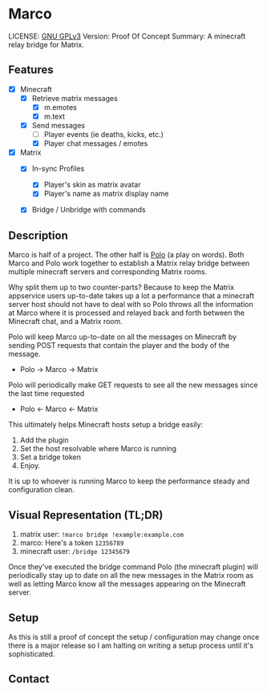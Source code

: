 # Marco
LICENSE: [GNU GPLv3](./LICENSE)
Version: Proof Of Concept
Summary: A minecraft relay bridge for Matrix.

## Features
 - [x] Minecraft
   - [x] Retrieve matrix messages
      - [x] m.emotes
      - [x] m.text
   - [x] Send messages
      - [ ] Player events (ie deaths, kicks, etc.)
      - [x] Player chat messages / emotes
 - [x] Matrix
   - [x] In-sync Profiles
      - [x] Player's skin as matrix avatar
      - [x] Player's name as matrix display name
   - [x] Bridge / Unbridge with commands


## Description
Marco is half of a project. The other half is 
[Polo](https://github.com/dhghf/polo) (a play on words). Both Marco and Polo
work together to establish a Matrix relay bridge between multiple minecraft
servers and corresponding Matrix rooms.

Why split them up to two counter-parts? Because to keep the Matrix
appservice users up-to-date takes up a lot a performance that a minecraft
server host should not have to deal with so Polo throws all the
information at Marco where it is processed and relayed back and forth
between the Minecraft chat, and a Matrix room.

Polo will keep Marco up-to-date on all the messages on Minecraft by sending
POST requests that contain the player and the body of the message.
 - Polo -> Marco -> Matrix

Polo will periodically make GET requests to see all the new messages since
the last time requested
 - Polo <- Marco <- Matrix

This ultimately helps Minecraft hosts setup a bridge easily:
 1. Add the plugin
 2. Set the host resolvable where Marco is running
 3. Set a bridge token
 4. Enjoy.

It is up to whoever is running Marco to keep the performance steady and
configuration clean.

## Visual Representation (TL;DR)

 1. matrix user: `!marco bridge !example:example.com`
 2. marco: Here's a token `12356789`
 3. minecraft user: `/bridge 12345679`

Once they've executed the bridge command Polo (the minecraft plugin) will
periodically stay up to date on all the new messages in the Matrix room as
well as letting Marco know all the messages appearing on the Minecraft
server.

## Setup
As this is still a proof of concept the setup / configuration may change
once there is a major release so I am halting on writing a setup process
until it's sophisticated.

## Contact

